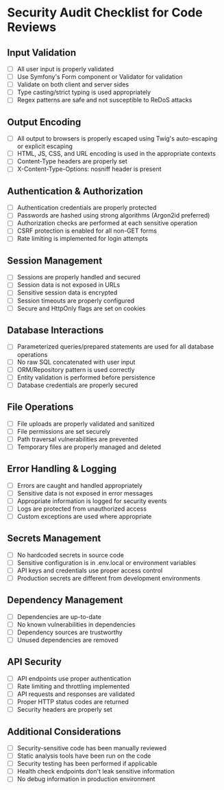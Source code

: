 # Security Audit Checklist for Code Reviews

## Input Validation
- [ ] All user input is properly validated
- [ ] Use Symfony's Form component or Validator for validation
- [ ] Validate on both client and server sides
- [ ] Type casting/strict typing is used appropriately
- [ ] Regex patterns are safe and not susceptible to ReDoS attacks

## Output Encoding
- [ ] All output to browsers is properly escaped using Twig's auto-escaping or explicit escaping
- [ ] HTML, JS, CSS, and URL encoding is used in the appropriate contexts
- [ ] Content-Type headers are properly set
- [ ] X-Content-Type-Options: nosniff header is present

## Authentication & Authorization
- [ ] Authentication credentials are properly protected
- [ ] Passwords are hashed using strong algorithms (Argon2id preferred)
- [ ] Authorization checks are performed at each sensitive operation
- [ ] CSRF protection is enabled for all non-GET forms
- [ ] Rate limiting is implemented for login attempts

## Session Management
- [ ] Sessions are properly handled and secured
- [ ] Session data is not exposed in URLs
- [ ] Sensitive session data is encrypted
- [ ] Session timeouts are properly configured
- [ ] Secure and HttpOnly flags are set on cookies

## Database Interactions
- [ ] Parameterized queries/prepared statements are used for all database operations
- [ ] No raw SQL concatenated with user input
- [ ] ORM/Repository pattern is used correctly
- [ ] Entity validation is performed before persistence
- [ ] Database credentials are properly secured

## File Operations
- [ ] File uploads are properly validated and sanitized
- [ ] File permissions are set securely
- [ ] Path traversal vulnerabilities are prevented
- [ ] Temporary files are properly managed and deleted

## Error Handling & Logging
- [ ] Errors are caught and handled appropriately
- [ ] Sensitive data is not exposed in error messages
- [ ] Appropriate information is logged for security events
- [ ] Logs are protected from unauthorized access
- [ ] Custom exceptions are used where appropriate

## Secrets Management
- [ ] No hardcoded secrets in source code
- [ ] Sensitive configuration is in .env.local or environment variables
- [ ] API keys and credentials use proper access control
- [ ] Production secrets are different from development environments

## Dependency Management
- [ ] Dependencies are up-to-date
- [ ] No known vulnerabilities in dependencies
- [ ] Dependency sources are trustworthy
- [ ] Unused dependencies are removed

## API Security
- [ ] API endpoints use proper authentication
- [ ] Rate limiting and throttling implemented
- [ ] API requests and responses are validated
- [ ] Proper HTTP status codes are returned
- [ ] Security headers are properly set

## Additional Considerations
- [ ] Security-sensitive code has been manually reviewed
- [ ] Static analysis tools have been run on the code
- [ ] Security testing has been performed if applicable
- [ ] Health check endpoints don't leak sensitive information
- [ ] No debug information in production environment 